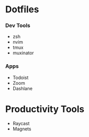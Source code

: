 # Dotfiles

### Dev Tools
- zsh
- nvim
- tmux
- muxinator

### Apps
- Todoist
- Zoom
- Dashlane

# Productivity Tools
- Raycast
- Magnets
